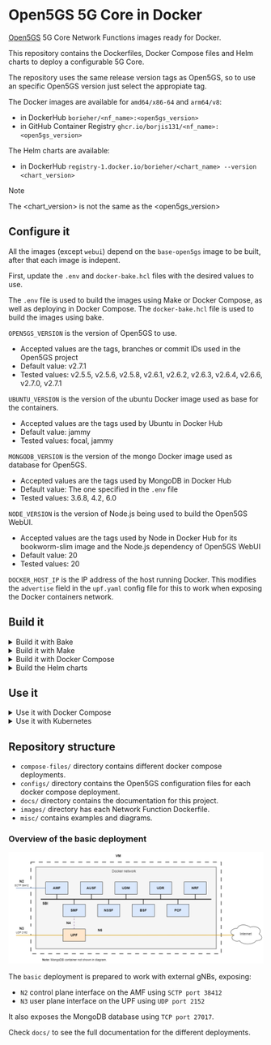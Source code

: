 # Open5GS 5G Core in Docker

[Open5GS](https://github.com/open5gs/open5gs) 5G Core Network Functions images ready for Docker.

This repository contains the Dockerfiles, Docker Compose files and Helm charts to deploy a configurable 5G Core.

The repository uses the same release version tags as Open5GS, so to use an specific Open5GS version just select the appropiate tag.

The Docker images are available for `amd64/x86-64` and `arm64/v8`:
- in DockerHub `borieher/<nf_name>:<open5gs_version>`
- in GitHub Container Registry `ghcr.io/borjis131/<nf_name>:<open5gs_version>`

The Helm charts are available:
- in DockerHub `registry-1.docker.io/borieher/<chart_name> --version <chart_version>`

> [!NOTE]
> The <chart_version> is not the same as the <open5gs_version>

## Configure it

All the images (except `webui`) depend on the `base-open5gs` image to be built, after that each image is indepent.

First, update the `.env` and `docker-bake.hcl` files with the desired values to use.

The `.env` file is used to build the images using Make or Docker Compose, as well as deploying in Docker Compose. The `docker-bake.hcl` file is used to build the images using bake.

`OPEN5GS_VERSION` is the version of Open5GS to use.
- Accepted values are the tags, branches or commit IDs used in the Open5GS project
- Default value: v2.7.1
- Tested values: v2.5.5, v2.5.6, v2.5.8, v2.6.1, v2.6.2, v2.6.3, v2.6.4, v2.6.6, v2.7.0, v2.7.1

`UBUNTU_VERSION` is the version of the ubuntu Docker image used as base for the containers.
- Accepted values are the tags used by Ubuntu in Docker Hub
- Default value: jammy
- Tested values: focal, jammy

`MONGODB_VERSION` is the version of the mongo Docker image used as database for Open5GS.
- Accepted values are the tags used by MongoDB in Docker Hub
- Default value: The one specified in the `.env` file
- Tested values: 3.6.8, 4.2, 6.0

`NODE_VERSION` is the version of Node.js being used to build the Open5GS WebUI.
- Accepted values are the tags used by Node in Docker Hub for its bookworm-slim image and the Node.js dependency of Open5GS WebUI
- Default value: 20
- Tested values: 20

`DOCKER_HOST_IP` is the IP address of the host running Docker. This modifies the `advertise` field in the `upf.yaml` config file for this to work when exposing the Docker containers network.

## Build it

<details>
<summary>Build it with Bake</summary>

> Tip: This is the recommended way to build the project, you can build the images all at once with a single command taking advantage of docker buildx parallelism

> Note: This method uses the `docker-bake.hcl` file and requires `docker-buildx-plugin`

From the top level directory of the repository run:
```bash
docker buildx bake
```

</details>
<details>
<summary>Build it with Make</summary>

> Note: This method uses the `Makefile` and `.env` files

From the top level directory of the repository run the following to create the `base-open5gs` image and all the Network Function images:
```bash
make all
```

This will take a while.

</details>
<details>
<summary>Build it with Docker Compose</summary>

> Note: This method uses the `Makefile`, `.env` and `docker-compose.yaml` files

Some deployments have the build instructions for the images (like the `basic` deployment), only depending of the `base-open5gs` image. Some other deployments download the images needed from container registries like Docker Hub or GitHub Container Registry (like the `network-slicing` deployment).

First create the `base-open5gs` image, from the top level directory of the repository run:
```bash
make base-open5gs
```

Then select the appropiate deployment (`basic`, `scp-model-d` or `roaming`). From the top level directory of the repository, run:
```bash
# Example using the basic deployment
docker compose -f compose-files/basic/docker-compose.yaml --env-file=.env up -d
```

This command builds all the images for the deployment selected and then runs the deployment.

</details>
<details>
<summary>Build the Helm charts</summary>

Use the following commands inside the `helm/` directory.

First retrieve the dependencies of each chart individually, the `open5gs` chart must be the latest one, cause it depends on all the other charts:
```bash
helm dependency build ./<chart_name>
```

You can also package the charts (it is not mandatory):
```bash
helm package ./<chart_name>
```

</details>

## Use it

<details>
<summary>Use it with Docker Compose</summary>

Update the `.env` file with the desired values to use:

Then select the appropiate deployment and from the top level directory of the repository run:
```bash
# Run the basic deployment
docker compose -f compose-files/basic/docker-compose.yaml --env-file=.env up -d

# Tear down the basic deployment
docker compose -f compose-files/basic/docker-compose.yaml --env-file=.env down
```

</details>
<details>
<summary>Use it with Kubernetes</summary>

You can download the packaged charts from the repository or you can use the ones built by yourself.

To download a chart:
```bash
helm pull oci://registry-1.docker.io/borieher/<chart_name> --version <chart_version>
```

To install a chart run:
```bash
helm install -n <namespace> <release_name> ./<chart_name>
```

You can provide your custom values using the helm flag `-f` and providing a `values.yaml` file:
```bash
helm install -n <namespace> -f values.yaml <release_name> ./<chart_name>
```

If the namespace does not exist, create it by using the helm flag `--create-namespace`.

To uninstall a chart and remove a namespace run:
```bash
helm uninstall -n <namespace> <release_name>

kubectl delete namespace <namespace>
```

</details>

## Repository structure

- `compose-files/` directory contains different docker compose deployments.
- `configs/` directory contains the Open5GS configuration files for each docker compose deployment.
- `docs/` directory contains the documentation for this project.
- `images/` directory has each Network Function Dockerfile.
- `misc/` contains examples and diagrams.

### Overview of the basic deployment

![Overview of the basic deployment](misc/diagrams/basic.png)

The `basic` deployment is prepared to work with external gNBs, exposing:
- `N2` control plane interface on the AMF using `SCTP port 38412`
- `N3` user plane  interface on the UPF using `UDP port 2152`

It also exposes the MongoDB database using `TCP port 27017`.

Check `docs/` to see the full documentation for the different deployments.
